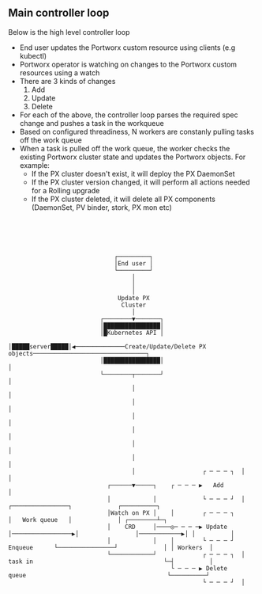 ## Main controller loop

Below is the high level controller loop

* End user updates the Portworx custom resource using clients (e.g kubectl)
* Portworx operator is watching on changes to the Portworx custom resources using a watch
* There are 3 kinds of changes
    1. Add
    2. Update
    3. Delete
* For each of the above, the controller loop parses the required spec change and pushes a task in the workqueue
* Based on configured threadiness, N workers are constanly pulling tasks off the work queue
* When a task is pulled off the work queue, the worker checks the existing Portworx cluster state and updates the Portworx objects. For example:
    * If the PX cluster doesn't exist, it will deploy the PX DaemonSet
    * If the PX cluster version changed, it will perform all actions needed for a Rolling upgrade
    * If the PX cluster deleted, it will delete all PX components (DaemonSet, PV binder, stork, PX mon etc)

```





                              ┌─────────┐
                              │End user │
                              └─────────┘
                                   │
                                   │
                                   │
                               Update PX
                                Cluster
                                   │
                          ┌────────▼───────┐
                          │████████████████│
                          │█Kubernetes API │
                          │█████server█████│◀──────────────Create/Update/Delete PX objects────────────────────────────────┐
                          │████████████████│                                                                              │
                          └────────┬───────┘                                                                              │
                                   │                                                                                      │
                                   │                                                                                      │
                                   │                                                                                      │
                                   │                                                                                      │
                                   │                                                                                      │
                                   │                                                                                      │
                                   │                   ┌ ─ ─ ─ ┐  │                                                       │
                            ┌──────▼─────┐    ┌ ─ ─ ─ ▶   Add                                                             │
                            │            │             └ ─ ─ ─ ┘  │                  ┌────────────────┐             ┌──────────┐
                            │Watch on PX │    │        ┌ ─ ─ ─ ┐                     │   Work queue   │             │ ┌────────┴─┐
                            │    CRD     │────◎─ ─ ─ ─▶ Update    │─────────────────▶│                │────────────▶│ │          │
                            │            │    │        └ ─ ─ ─ ┘        Enqueue      └────────────────┘             │ │ Workers  │
                            └────────────┘             ┌ ─ ─ ─ ┐  │     task in                                     └─┤          │
                                              └ ─ ─ ─ ▶ Delete           queue                                        └──────────┘
                                                       └ ─ ─ ─ ┘  │
```
